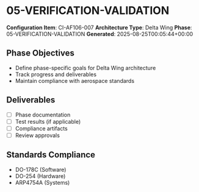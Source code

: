 # 05-VERIFICATION-VALIDATION

**Configuration Item**: CI-AF106-007
**Architecture Type**: Delta Wing
**Phase**: 05-VERIFICATION-VALIDATION
**Generated**: 2025-08-25T00:05:44+00:00

## Phase Objectives
- Define phase-specific goals for Delta Wing architecture
- Track progress and deliverables
- Maintain compliance with aerospace standards

## Deliverables
- [ ] Phase documentation
- [ ] Test results (if applicable)
- [ ] Compliance artifacts
- [ ] Review approvals

## Standards Compliance
- DO-178C (Software)
- DO-254 (Hardware)
- ARP4754A (Systems)
